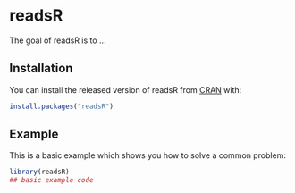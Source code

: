 
# readsR

<!-- badges: start -->
<!-- badges: end -->

The goal of readsR is to ...

## Installation

You can install the released version of readsR from [CRAN](https://CRAN.R-project.org) with:

``` r
install.packages("readsR")
```

## Example

This is a basic example which shows you how to solve a common problem:

``` r
library(readsR)
## basic example code
```

